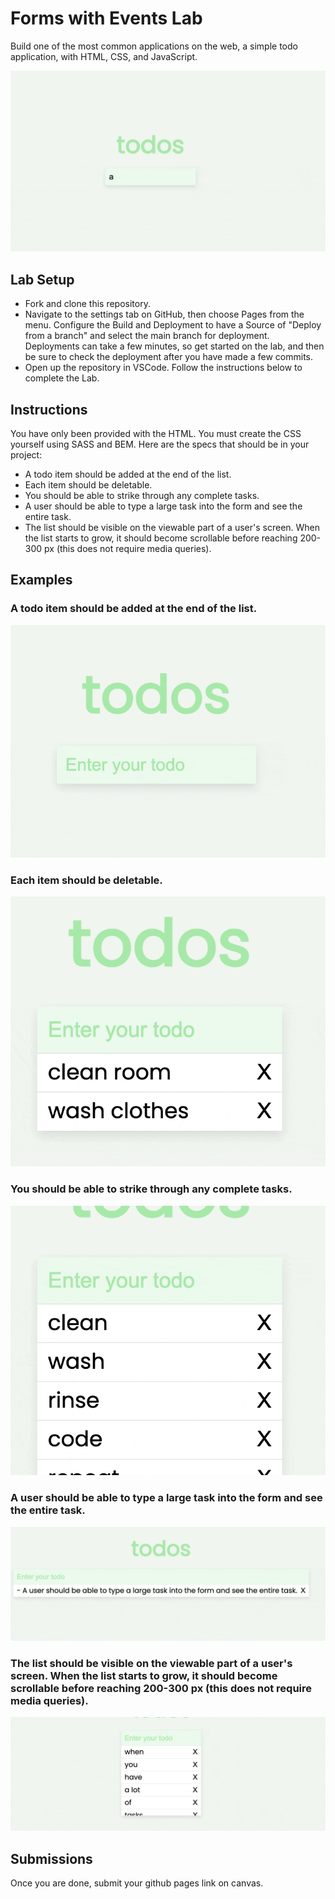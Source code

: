# Forms with Events Lab

Build one of the most common applications on the web, a simple todo application, with HTML, CSS, and JavaScript.

![added at end of list](examples/example.gif)


## Lab Setup

- Fork and clone this repository.
- Navigate to the settings tab on GitHub, then choose Pages from the menu. Configure the Build and Deployment to have a Source of "Deploy from a branch" and select the main branch for deployment. Deployments can take a few minutes, so get started on the lab, and then be sure to check the deployment after you have made a few commits.
- Open up the repository in VSCode. Follow the instructions below to complete the Lab.

## Instructions

You have only been provided with the HTML. You must create the CSS yourself using SASS and BEM. Here are the specs that should be in your project:

- A todo item should be added at the end of the list.
- Each item should be deletable.
- You should be able to strike through any complete tasks.
- A user should be able to type a large task into the form and see the entire task.
- The list should be visible on the viewable part of a user's screen. When the list starts to grow, it should become scrollable before reaching 200-300 px (this does not require media queries).

## Examples

### A todo item should be added at the end of the list.
![added at end of list](examples/todo_1.gif)

### Each item should be deletable.
![added at end of list](examples/todo_2.gif)

### You should be able to strike through any complete tasks.
![added at end of list](examples/todo_3.gif)

### A user should be able to type a large task into the form and see the entire task.
![added at end of list](examples/todo_4.gif)

### The list should be visible on the viewable part of a user's screen. When the list starts to grow, it should become scrollable before reaching 200-300 px (this does not require media queries).
![added at end of list](examples/todo_5.gif)



## Submissions

Once you are done, submit your github pages link on canvas. 
